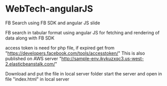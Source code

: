# WebTech-angularJS
FB Search using FB SDK and angular JS slide


FB search in tabular format using angular JS for fetching and rendering of data along with FB SDK

access token is need for php file, if expired get from "https://developers.facebook.com/tools/accesstoken/" 
This is also published on AWS server "http://sample-env.ikykuzxqc3.us-west-2.elasticbeanstalk.com/"

Download and put the file in local server folder
start the server and open in file "index.html" in local server
